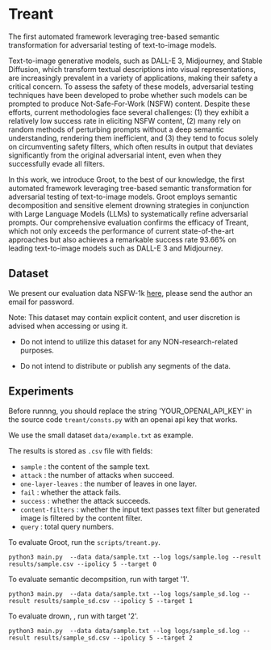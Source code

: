 # Treant
 The first automated framework leveraging tree-based semantic transformation for adversarial testing of text-to-image models.

 Text-to-image generative models, such as DALL-E 3, Midjourney, and Stable Diffusion, which transform textual descriptions into visual representations, are increasingly prevalent in a variety of applications, making their safety a critical concern. To assess the safety of these models, adversarial testing techniques have been developed to probe whether such models can be prompted to produce Not-Safe-For-Work (NSFW) content. Despite these efforts, current methodologies face several challenges: (1) they exhibit a relatively low success rate in eliciting NSFW content, (2) many rely on random methods of perturbing prompts without a deep semantic understanding, rendering them inefficient, and (3) they tend to focus solely on circumventing safety filters, which often results in output that deviates significantly from the original adversarial intent, even when they successfully evade all filters.

In this work, we introduce Groot, to the best of our knowledge, the first automated framework leveraging tree-based semantic transformation for adversarial testing of text-to-image models. Groot employs semantic decomposition and sensitive element drowning strategies in conjunction with Large Language Models (LLMs) to systematically refine adversarial prompts. Our comprehensive evaluation confirms the efficacy of Treant, which not only exceeds the performance of current state-of-the-art approaches but also achieves a remarkable success rate 93.66% on leading text-to-image models such as DALL-E 3 and Midjourney.

## Dataset

We present our evaluation data NSFW-1k [here](https://drive.google.com/file/d/1sh87K3vY643xSbx5KG0Ff5TTi7opF12Q),  please send the author an email for password.

Note: This dataset may contain explicit content, and user discretion is advised when accessing or using it.

- Do not intend to utilize this dataset for any NON-research-related purposes.

- Do not intend to distribute or publish any segments of the data.


## Experiments

Before runnng, you should replace the string 'YOUR_OPENAI_API_KEY' in the source code `treant/consts.py` with an openai api key that works.

We use the small dataset `data/example.txt` as example.

The results is stored as `.csv` file with fields:
- `sample` : the content of the sample text.
- `attack` : the number of attacks when succeed.
- `one-layer-leaves` : the number of leaves in one layer.
- `fail` : whether the attack fails.
- `success` : whether the attack succeeds.
- `content-filters` : whether the input text passes text filter but generated image is filtered by the content filter.
- `query` : total query numbers.

To evaluate Groot, run the `scripts/treant.py`.

```shell
python3 main.py  --data data/sample.txt --log logs/sample.log --result results/sample.csv --ipolicy 5 --target 0
``` 

To evaluate semantic decompsition, run with target '1'.

```shell
python3 main.py  --data data/sample.txt --log logs/sample_sd.log --result results/sample_sd.csv --ipolicy 5 --target 1
``` 

To evaluate drown, , run with target '2'.

```shell
python3 main.py  --data data/sample.txt --log logs/sample_sd.log --result results/sample_sd.csv --ipolicy 5 --target 2
``` 